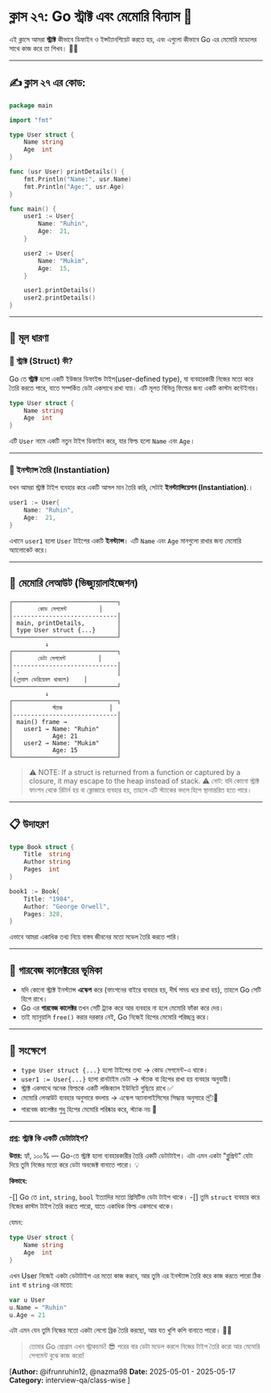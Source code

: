 # ক্লাস ২৭: Go স্ট্রাক্ট এবং মেমোরি বিন্যাস 🧱

এই ক্লাসে আমরা **স্ট্রাক্ট** কীভাবে ডিফাইন ও ইন্সট্যানশিয়েট করতে হয়, এবং এগুলো কীভাবে Go এর মেমোরি মডেলের সাথে কাজ করে তা শিখব। 🧠💡

---

## ✍️ ক্লাস ২৭ এর কোড:

```go
package main

import "fmt"

type User struct {
	Name string
	Age  int
}

func (usr User) printDetails() {
	fmt.Println("Name:", usr.Name)
	fmt.Println("Age:", usr.Age)
}

func main() {
	user1 := User{
		Name: "Ruhin",
		Age:  21,
	}

	user2 := User{
		Name: "Mukim",
		Age:  15,
	}

	user1.printDetails()
	user2.printDetails()
}
```

---

## 🧠 মূল ধারণা

### 🧩 স্ট্রাক্ট (Struct) কী?

Go তে **স্ট্রাক্ট** হলো একটি ইউজার ডিফাইন্ড টাইপ(user-defined type), যা ব্যবহারকারী নিজের মতো করে তৈরি করতে পারে, যাতে সম্পর্কিত ডেটা একসাথে রাখা যায়। এটি মূলত বিভিন্ন ফিল্ডের জন্য একটি কাস্টম কন্টেইনার।

```go
type User struct {
	Name string
	Age  int
}
```

এটি `User` নামে একটি নতুন টাইপ ডিফাইন করে, যার ফিল্ড হলো `Name` এবং `Age`।

---

### 🔨 ইনস্ট্যান্স তৈরি (Instantiation)

যখন আমরা স্ট্রাক্ট টাইপ ব্যবহার করে একটি আসল মান তৈরি করি, সেটাই **ইনস্ট্যান্সিয়েশন (Instantiation)**.।

```go
user1 := User{
	Name: "Ruhin",
	Age:  21,
}
```

এখানে `user1` হলো `User` টাইপের একটি **ইনস্ট্যান্স**। এটি `Name` এবং `Age` মানগুলো রাখার জন্য মেমোরি অ্যালোকেট করে।

---

## 🧠 মেমোরি লেআউট (ভিজ্যুয়ালাইজেশন)

```
┌─────────────────────────────┐
│       কোড সেগমেন্ট         │
│-----------------------------│
│ main, printDetails,         │
│ type User struct {...}      │
└─────────────────────────────┘
          ↓
┌─────────────────────────────┐
│       ডেটা সেগমেন্ট         │
│-----------------------------│
│ -                           │
│(গ্লোবাল ভেরিয়েবল থাকলে)    │
└─────────────────────────────┘
          ↓
┌─────────────────────────────┐
│           স্ট্যাক             │
│-----------------------------│
│ main() frame →              │
│   user1 → Name: "Ruhin"     │
│           Age: 21           │
│   user2 → Name: "Mukim"     │
│           Age: 15           │
└─────────────────────────────┘
```

> ⚠️ NOTE: If a struct is returned from a function or captured by a closure, it may escape to the heap instead of stack.
> ⚠️ নোট: যদি কোনো স্ট্রাক্ট ফাংশন থেকে রিটার্ন হয় বা ক্লোজারে ব্যবহার হয়, তাহলে এটি স্ট্যাকের বদলে হিপে স্থানান্তরিত হতে পারে।

---

## 📋 উদাহরণ

```go
type Book struct {
	Title  string
	Author string
	Pages  int
}

book1 := Book{
	Title: "1984",
	Author: "George Orwell",
	Pages: 328,
}
```

এভাবে আমরা একাধিক তথ্য নিয়ে বাস্তব জীবনের মতো মডেল তৈরি করতে পারি।

---

## 🧹 গারবেজ কালেক্টরের ভূমিকা

- যদি কোনো স্ট্রাক্ট ইনস্ট্যান্স **এস্কেপ** করে (ফাংশনের বাইরে ব্যবহার হয়, দীর্ঘ সময় ধরে রাখা হয়), তাহলে Go সেটি হিপে রাখে।
- Go এর **গারবেজ কালেক্টর** তখন সেটি ট্র্যাক করে আর ব্যবহার না হলে মেমোরি ফাঁকা করে দেয়।
- তাই ম্যানুয়ালি `free()` করার দরকার নেই, Go নিজেই হিপের মেমোরি পরিচ্ছন্ন করে।

---

## 🚀 সংক্ষেপে

- `type User struct {...}` হলো টাইপের তথ্য → কোড সেগমেন্ট-এ থাকে।
- `user1 := User{...}` হলো রানটাইম ডেটা → স্ট্যাক বা হিপের রাখা হয় ব্যবহার অনুযায়ী।
- স্ট্রাক্ট একসাথে অনেক ফিল্ডকে একটি লজিক্যাল ইউনিটে গুছিয়ে রাখে ✅
- মেমোরি লেআউট ব্যবহার অনুসারে বদলায় → এস্কেপ অ্যানালাইসিসের সিদ্ধান্ত অনুসারে 📦🧳
- গারবেজ কালেক্টর শুধু হিপের মেমোরি পরিষ্কার করে, স্ট্যাক নয় 🧹

---

### প্রশ্ন: স্ট্রাক্ট কি একটি ডেটাটাইপ?

**উত্তর:** হ্যাঁ, ১০০% — Go-তে স্ট্রাক্ট হলো ব্যবহারকারীর তৈরি একটি ডেটাটাইপ। এটা এমন একটা "ব্লুপ্রিন্ট" যেটা দিয়ে তুমি নিজের মতো করে ডেটা অবজেক্ট বানাতে পারো। 💡

**কিভাবে:**

-[] Go তে `int`, `string`, `bool` ইত্যাদির মতো প্রিমিটিভ ডেটা টাইপ থাকে।
-[] তুমি `struct` ব্যবহার করে নিজের কাস্টম টাইপ তৈরি করতে পারো, যাতে একাধিক ফিল্ড একসাথে থাকে।

যেমন:

```go
type User struct {
	Name string
	Age  int
}
```

এখন User নিজেই একটা ডেটাটাইপ এর মতো কাজ করবে, আর তুমি এর ইনস্ট্যান্স তৈরি করে কাজ করতে পারো ঠিক `int` বা `string` এর মতো:

```go
var u User
u.Name = "Ruhin"
u.Age = 21
```

এটা এমন যেন তুমি নিজের মতো একটা লেগো ব্রিক তৈরি করছো, আর যত খুশি কপি বানাতে পারো। 🧱✨

> তোমার Go প্রোগ্রাম এখন স্ট্রাকচার্ড! 😎 পরের বার ডেটা মডেল করলে নিজের টাইপ তৈরি করো আর মেমোরি সেগমেন্ট বুঝে কাজ করো!

[**Author:** @ifrunruhin12, @nazma98
**Date:** 2025-05-01 - 2025-05-17
**Category:** interview-qa/class-wise
]
